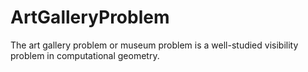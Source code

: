 ArtGalleryProblem
=================

The art gallery problem or museum problem is a well-studied visibility problem in computational geometry.
